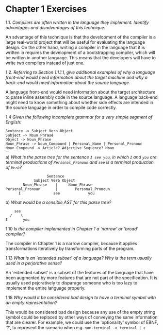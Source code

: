 # Chapter 1 Exercises

1.1. *Compilers are often written in the language they implement. Identify advantages and disadvantages of this technique.*

An advantage of this technique is that the development of the compiler is a large real-world project that will be useful for evaluating the language design. On the other hand, writing a compiler in the language that it is written in requires the development of a bootstrapping compiler, which will be written in another language. This means that the developers will have to write two compilers instead of just one.

1.2. *Referring to Section 1.1.1.1, give additional examples of why a language front-end would need information about the target machine and why a back-end would need information about the source language.*

A language front-end would need information about the target architecture to parse inline assembly code in the source language. A language back-end might need to know something about whether side effects are intended in the source language in order to compile code correctly.

1.4 *Given the following incomplete grammar for a very simple segment of English:*

```
Sentence -> Subject Verb Object
Subject -> Noun_Phrase
Object -> Noun_Phrase
Noun_Phrase -> Noun_Compound | Personal_Name | Personal_Pronoun
Noun_Compound -> Article? Adjective_Sequence? Noun
```
a) *What is the parse tree for the sentence `I see you`, in which `I` and `you` are terminal productions of `Personal_Pronoun` and `see` is a terminal production of `Verb`?*

```
                   Sentence
             Subject Verb Object
        Noun_Phrase    |     Noun_Phrase
Personal_Pronoun       |        Personal_Pronoun
      I               see             you
```

b) *What would be a sensible AST for this parse tree?*
```
    see
  /    \  
I       you
```

1.10 *Is the compiler implemented in Chapter 1 a 'narrow' or 'broad' compiler?*

The compiler in Chapter 1 is a narrow compiler, because it applies transformations iteratively by transforming parts of the program.

1.13 *What is an 'extended subset' of a language? Why is the term usually used in a perjorative sense?*

An 'extended subset' is a subset of the features of the language that have been augmented by more features that are not part of the specification. It is usually used pejoratively to disparage someone who is too lazy to implement the entire language properly.

1.18 *Why would it be considered bad design to have a terminal symbol with an empty representation?*

This would be considered bad design because any use of the empty string symbol could be replaced by other ways of conveying the same information that are clearer. For example, we could use the 'optionality' symbol of EBNF, '?', to represent the scenario when e.g. `non-terminal -> terminal | ε`
